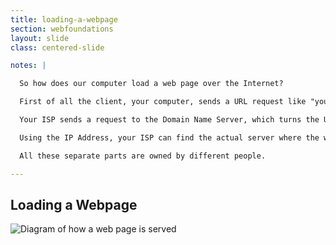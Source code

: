 ```yaml
---
title: loading-a-webpage
section: webfoundations
layout: slide
class: centered-slide

notes: |

  So how does our computer load a web page over the Internet?

  First of all the client, your computer, sends a URL request like "youtube.com" to your ISP (eg. Orcon, Spark or Vodafone).

  Your ISP sends a request to the Domain Name Server, which turns the URL into an IP Address.

  Using the IP Address, your ISP can find the actual server where the web page files are stored, and send them back to your computer. 

  All these separate parts are owned by different people.

---
```



## Loading a Webpage

![Diagram of how a web page is served](/Building-the-Web/slides/workshop/webfoundations/images/diagram_http.png)
